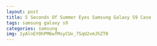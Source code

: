 ```yaml
---
layout: post
title: 5 Seconds Of Summer Eyes Samsung Galaxy S9 Case
tags: samsung galaxy s9
categories: samsung
img: 1yAlnEYOhPM6wfMsyCUx_7SqU2vmJhZT0
---
```

